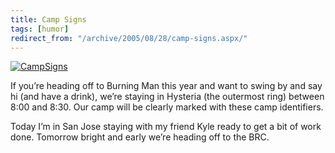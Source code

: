 ```yaml
---
title: Camp Signs
tags: [humor]
redirect_from: "/archive/2005/08/28/camp-signs.aspx/"
---
```


[![CampSigns](https://photos21.flickr.com/38263995_b677f72f9e.jpg)](http://www.flickr.com/photos/haacked/38263995/ "Photo Sharing")

If you’re heading off to Burning Man this year and want to swing by and
say hi (and have a drink), we’re staying in Hysteria (the outermost
ring) between 8:00 and 8:30. Our camp will be clearly marked with these
camp identifiers.

Today I’m in San Jose staying with my friend Kyle ready to get a bit of
work done. Tomorrow bright and early we’re heading off to the BRC.
